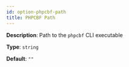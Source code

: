 ```yaml
---
id: option-phpcbf-path
title: PHPCBF Path
---
```

**Description**: Path to the `phpcbf` CLI executable

**Type**: `string`

**Default**: `""`
